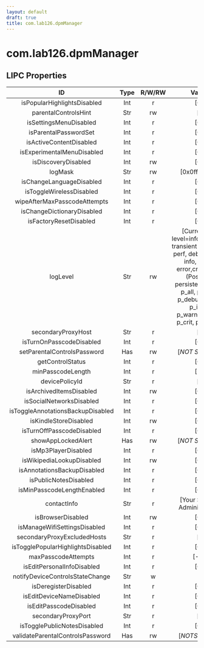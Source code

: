 ```yaml
---
layout: default
draft: true
title: com.lab126.dpmManager
---
```


# com.lab126.dpmManager

## LIPC Properties

| ID                                | Type | R/W/RW | Value                                                                                                                                                                                                     | Description |
|:---------------------------------:|:----:|:------:|:---------------------------------------------------------------------------------------------------------------------------------------------------------------------------------------------------------:|:-----------:|
| isPopularHighlightsDisabled       | Int  | r      | [0]                                                                                                                                                                                                       | TODO        |
| parentalControlsHint              | Str  | rw     | []                                                                                                                                                                                                        | TODO        |
| isSettingsMenuDisabled            | Int  | r      | [0]                                                                                                                                                                                                       | TODO        |
| isParentalPasswordSet             | Int  | r      | [0]                                                                                                                                                                                                       | TODO        |
| isActiveContentDisabled           | Int  | r      | [0]                                                                                                                                                                                                       | TODO        |
| isExperimentalMenuDisabled        | Int  | r      | [0]                                                                                                                                                                                                       | TODO        |
| isDiscoveryDisabled               | Int  | rw     | [0]                                                                                                                                                                                                       | TODO        |
| logMask                           | Str  | rw     | [0x0fff0000]                                                                                                                                                                                              | TODO        |
| isChangeLanguageDisabled          | Int  | r      | [0]                                                                                                                                                                                                       | TODO        |
| isToggleWirelessDisabled          | Int  | r      | [0]                                                                                                                                                                                                       | TODO        |
| wipeAfterMaxPasscodeAttempts      | Int  | r      | [0]                                                                                                                                                                                                       | TODO        |
| isChangeDictionaryDisabled        | Int  | r      | [0]                                                                                                                                                                                                       | TODO        |
| isFactoryResetDisabled            | Int  | r      | [0]                                                                                                                                                                                                       | TODO        |
| logLevel                          | Str  | rw     | [Current log level=info(Possible transient levels: all, perf, debug[9-0], info, warn, error,crit, none)(Possible persistent levels: p_all, p_perf, p_debug[0-9], p_info, p_warn,p_error, p_crit, p_none)] | TODO        |
| secondaryProxyHost                | Str  | r      | []                                                                                                                                                                                                        | TODO        |
| isTurnOnPasscodeDisabled          | Int  | r      | [0]                                                                                                                                                                                                       | TODO        |
| setParentalControlsPassword       | Has  | rw     | [*NOT SHOWN*]                                                                                                                                                                                             | TODO        |
| getControlStatus                  | Int  | r      | [0]                                                                                                                                                                                                       | TODO        |
| minPasscodeLength                 | Int  | r      | [1]                                                                                                                                                                                                       | TODO        |
| devicePolicyId                    | Str  | r      | []                                                                                                                                                                                                        | TODO        |
| isArchivedItemsDisabled           | Int  | rw     | [0]                                                                                                                                                                                                       | TODO        |
| isSocialNetworksDisabled          | Int  | r      | [0]                                                                                                                                                                                                       | TODO        |
| isToggleAnnotationsBackupDisabled | Int  | r      | [0]                                                                                                                                                                                                       | TODO        |
| isKindleStoreDisabled             | Int  | rw     | [0]                                                                                                                                                                                                       | TODO        |
| isTurnOffPasscodeDisabled         | Int  | r      | [0]                                                                                                                                                                                                       | TODO        |
| showAppLockedAlert                | Has  | rw     | [*NOT SHOWN*]                                                                                                                                                                                             | TODO        |
| isMp3PlayerDisabled               | Int  | r      | [0]                                                                                                                                                                                                       | TODO        |
| isWikipediaLookupDisabled         | Int  | rw     | [0]                                                                                                                                                                                                       | TODO        |
| isAnnotationsBackupDisabled       | Int  | r      | [0]                                                                                                                                                                                                       | TODO        |
| isPublicNotesDisabled             | Int  | r      | [0]                                                                                                                                                                                                       | TODO        |
| isMinPasscodeLengthEnabled        | Int  | r      | [0]                                                                                                                                                                                                       | TODO        |
| contactInfo                       | Str  | r      | [Your System Administrator]                                                                                                                                                                               | TODO        |
| isBrowserDisabled                 | Int  | rw     | [0]                                                                                                                                                                                                       | TODO        |
| isManageWifiSettingsDisabled      | Int  | r      | [0]                                                                                                                                                                                                       | TODO        |
| secondaryProxyExcludedHosts       | Str  | r      | []                                                                                                                                                                                                        | TODO        |
| isTogglePopularHighlightsDisabled | Int  | r      | [0]                                                                                                                                                                                                       | TODO        |
| maxPasscodeAttempts               | Int  | r      | [-1]                                                                                                                                                                                                      | TODO        |
| isEditPersonalInfoDisabled        | Int  | r      | [0]                                                                                                                                                                                                       | TODO        |
| notifyDeviceControlsStateChange   | Str  | w      |                                                                                                                                                                                                           | TODO        |
| isDeregisterDisabled              | Int  | r      | [0]                                                                                                                                                                                                       | TODO        |
| isEditDeviceNameDisabled          | Int  | r      | [0]                                                                                                                                                                                                       | TODO        |
| isEditPasscodeDisabled            | Int  | r      | [0]                                                                                                                                                                                                       | TODO        |
| secondaryProxyPort                | Str  | r      | []                                                                                                                                                                                                        | TODO        |
| isTogglePublicNotesDisabled       | Int  | r      | [0]                                                                                                                                                                                                       | TODO        |
| validateParentalControlsPassword  | Has  | rw     | [*NOTSHOWN*]                                                                                                                                                                                              | TODO        |